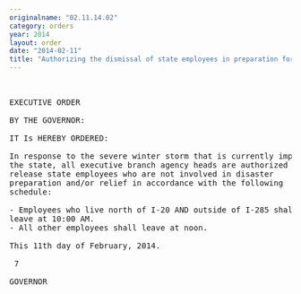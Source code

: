 ```yaml
---
originalname: "02.11.14.02"
category: orders
year: 2014
layout: order
date: "2014-02-11"
title: "Authorizing the dismissal of state employees in preparation for severe winter weather"
---
```

<pre>
 

EXECUTIVE ORDER

BY THE GOVERNOR:

IT Is HEREBY ORDERED:

In response to the severe winter storm that is currently impacting
the state, all executive branch agency heads are authorized to
release state employees who are not involved in disaster
preparation and/or relief in accordance with the following
schedule:

- Employees who live north of I-20 AND outside of I-285 shall
leave at 10:00 AM.
- All other employees shall leave at noon.

This 11th day of February, 2014.

 7

GOVERNOR

</pre>
